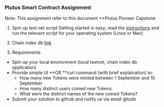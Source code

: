 ### Plutus Smart Contract Assignment
Note: This assignment refer to this document **Plutus Pioneer Capstone

1. Spin up test net script
Getting started is easy; read the [instructions](https://github.com/input-output-hk/testnet-summit-scripts) and run the relevant script for your operating system (Linux or Mac)

2. Chain index db [link](https://github.com/input-output-hk/plutus/tree/f7466c86fe3afc593746e44257adbf7785f7cedb/plutus-chain-index)

3. Requirements
- Spin up your local environment (local testnet, chain index db application)
- Provide simple UI **OR **curl command (with brief explaination) to:
    - How many new Tokens were minted between 1 September and 10 September
    - How many distinct users coined new Tokens.
    - What were the distinct names of the new coined Tokens? 
- Submit your solution to github and notify us via email @todo

